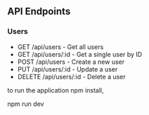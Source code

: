 ## API Endpoints
### Users
- GET /api/users - Get all users
- GET /api/users/:id - Get a single user by ID
- POST /api/users - Create a new user
- PUT /api/users/:id - Update a user
- DELETE /api/users/:id - Delete a user

to run the application
npm install,

npm run dev
